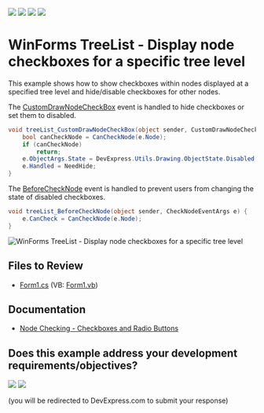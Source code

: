 <!-- default badges list -->
![](https://img.shields.io/endpoint?url=https://codecentral.devexpress.com/api/v1/VersionRange/128638231/13.1.4%2B)
[![](https://img.shields.io/badge/Open_in_DevExpress_Support_Center-FF7200?style=flat-square&logo=DevExpress&logoColor=white)](https://supportcenter.devexpress.com/ticket/details/E2810)
[![](https://img.shields.io/badge/📖_How_to_use_DevExpress_Examples-e9f6fc?style=flat-square)](https://docs.devexpress.com/GeneralInformation/403183)
[![](https://img.shields.io/badge/💬_Leave_Feedback-feecdd?style=flat-square)](#does-this-example-address-your-development-requirementsobjectives)
<!-- default badges end -->

# WinForms TreeList - Display node checkboxes for a specific tree level

This example shows how to show checkboxes within nodes displayed at a specified tree level and hide/disable checkboxes for other nodes.

The [CustomDrawNodeCheckBox](https://docs.devexpress.com/WindowsForms/DevExpress.XtraTreeList.TreeList.CustomDrawNodeCheckBox) event is handled to hide checkboxes or set them to disabled.

```csharp
void treeList_CustomDrawNodeCheckBox(object sender, CustomDrawNodeCheckBoxEventArgs e) {
    bool canCheckNode = CanCheckNode(e.Node);
    if (canCheckNode)
        return;
    e.ObjectArgs.State = DevExpress.Utils.Drawing.ObjectState.Disabled;
    e.Handled = NeedHide;
}
```

The [BeforeCheckNode](https://docs.devexpress.com/WindowsForms/DevExpress.XtraTreeList.TreeList.BeforeCheckNode) event is handled to prevent users from changing the state of disabled checkboxes.

```csharp
void treeList_BeforeCheckNode(object sender, CheckNodeEventArgs e) {
    e.CanCheck = CanCheckNode(e.Node);
}
```

![WinForms TreeList - Display node checkboxes for a specific tree level](https://raw.githubusercontent.com/DevExpress-Examples/how-to-show-checkboxes-for-only-a-specific-level-e2810/13.1.4%2B/media/winforms-treelist-display-node-checkboxes.gif)


## Files to Review

* [Form1.cs](./CS/WindowsApplication1/Form1.cs) (VB: [Form1.vb](./VB/WindowsApplication1/Form1.vb))


## Documentation

* [Node Checking - Checkboxes and Radio Buttons](https://docs.devexpress.com/WindowsForms/120672/controls-and-libraries/tree-list/feature-center/focus-selection-and-navigation/node-checking-checkboxes-and-radio-buttons)
<!-- feedback -->
## Does this example address your development requirements/objectives?

[<img src="https://www.devexpress.com/support/examples/i/yes-button.svg"/>](https://www.devexpress.com/support/examples/survey.xml?utm_source=github&utm_campaign=winforms-treelist-show-checkboxes-for-specific-level&~~~was_helpful=yes) [<img src="https://www.devexpress.com/support/examples/i/no-button.svg"/>](https://www.devexpress.com/support/examples/survey.xml?utm_source=github&utm_campaign=winforms-treelist-show-checkboxes-for-specific-level&~~~was_helpful=no)

(you will be redirected to DevExpress.com to submit your response)
<!-- feedback end -->
